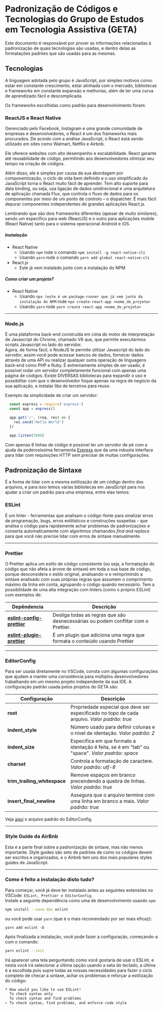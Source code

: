 # Padronização de Códigos e Tecnologias do Grupo de Estudos em Tecnologia Assistiva (GETA)
Este documento é responsável por prover as informações relacionadas à padronização de quais tecnologias são usadas, e dentro delas as formatações padrões que são usadas para as mesmas.

## Tecnologias
A linguagem adotada pelo grupo é JavaScript, por simples motivos como: estar em constante crescimento, estar alinhada com o mercado, bibliotecas e frameworks em constante expansão e melhorias, além de ter uma curva de aprendizado fácil e descomplicada.    

Os frameworks escolhidas como padrão para desenvolvimento foram:

### ReactJS e React Native
Gerenciado pelo Facebook, Instagram e uma grande comunidade de empresas e desenvolvedores, o React é um dos frameworks mais procurados. De acordo com a análise JavaScript, o React está sendo utilizado em sites como Walmart, Netflix e Airbnb.    

Ele oferece websites com alto desempenho e escalabilidade. React garante até reusabilidade de código, permitindo aos desenvolvedores otimizar seu tempo na criação de códigos.    

Além disso, ele é simples por causa da sua abordagem por componentização, o ciclo de vida bem definido e o uso simplificado do JavaScript torna o React muito fácil de aprender. Tem alto suporte para data binding, ou seja, usa ligação de dados unidirecional e uma arquitetura de aplicação chamada Flux, que controla o fluxo de dados para os componentes por meio de um ponto de controlo – o dispatcher. É mais fácil depurar componentes independentes de grandes aplicações React.js.    

Lembrando que são dois frameworks diferentes (apesar de muito similares), sendo um específico para web (ReactJS) e o outro para aplicações mobile (React Native) tanto para o sistema operacional Android e iOS.

##### Instalação
- React Native
  - Usando `npm` rode o comando `npm install -g react-native-cli`
  - Usando `yarn` rode o comando `yarn add global react-native-cli`
- React.js
  - Este já vem instalado junto com a instalação do NPM

##### Como criar um projeto?
- React Native
  - Usando `npx (este é um package-runner que já vem junto da instalação do NPM` rode `npx create-react-app <nome_do_projeto>`
  - Usando `yarn` rode `yarn create react-app <nome_do_projeto>`

---

### Node.js
É uma plataforma back-end construída em cima do motor de interpretação de Javascript do Chrome, chamado V8 que, que permite executarmos scripts Javascript no lado do servidor.  
Agora, de forma fácil, o NodeJS te permite utilizar Javascript do lado do servidor, assim você pode acessar bancos de dados, fornecer dados através de uma API ou realizar qualquer outra operação de linguagens back-end como PHP e Ruby.
É extremamente simples de ser usado, é possível rodar um servidor completamente funcional com apenas uma página de códigos. Existe DIVERSAS bibliotecas para expandir o uso e possibilitar com que o desenvolvedor foque apenas na regra de negócio da sua aplicação, e instalar libs de terceiros para reuso.

Exemplo da simplicidade de criar um servidor:
```javascript
  const express = require('express')
  const app = express()

  app.get('/', (req, res) => {
    res.send('Hello World')
  })

  app.listen(3000)
```
Com apenas 6 linhas de código é possível ter um servidor de pé com a ajuda da poderosíssima ferramenta [Express](https://github.com/expressjs/express) que da uma robusta interface para lidar com requisições HTTP sem precisar de muitas configurações.

## Padronização de Sintaxe
É a forma de lidar com a mesma estilização de um código dentro dos arquivos, e para isso temos várias bibliotecas em JavaScript para nos ajudar a criar um padrão para uma empresa, entre elas temos:

### ESLint  
É um linter - ferramentas que analisam o código-fonte para sinalizar erros de programação, bugs, erros estilísticos e construções suspeitas - que analisa o código para rapidamente achar problemas de padronizações e conserta automaticamente com algoritmos chamandos _find and replace_ para que você não precise lidar com erros de sintaxe manualmente.

---

### Prettier 
O Prettier aplica um estilo de código consistente (ou seja, a formatação do código que não afeta a árvore de sintaxe) em toda a sua base de código, porque desconsidera o estilo original, analisando-o e reimprimindo a sintaxe analisado com suas próprias regras que assumem o comprimento máximo da linha em conta, agrupando o código quando necessário.
Tem a possibilidade de uma alta integração com linters (como o próprio ESLint) com exemplos de:

| Depêndencia | Descrição |
| --- | --- |
| **[eslint-config-prettier](https://github.com/prettier/eslint-config-prettier)** | Desliga todas as regras que são desnecessárias ou podem conflitar com o Prettier. |
| **[eslint-plugin-prettier](https://github.com/prettier/eslint-plugin-prettier)** | É um plugin que adiciona uma regra que formata o conteúdo usando Prettier |

---

### EditorConfig
Para ser usada diretamente no VSCode, consta com algumas configurações que ajudam a manter uma consistência para múltiplos desenvolvedores trabalhando em um mesmo projeto independente da sua IDE. A configuração padrão usada pelos projetos do GETA são:

Configuração | Descrição
--- | ---
**root** | Propriedade especial que deve ser especificado no topo de cada arquivo. _Valor padrão: true_
**indent_style** | Número usado para definir colunas e o nível de identação. _Valor padrão: 2_
**indent_size** | Especifica em que formato a identação é feita, se é em "tab" ou "space". _Valor padrão: space_
**charset** | Controla a formatação de caractere. _Valor padrão: utf-8_
**trim_trailing_whitespace** | Remove espaços em branco precendendo a quebra de linhas. _Valor padrão: true_
**insert_final_newline** | Assegura que o arquivo termine com uma linha em branco a mais. _Valor padrão: true_

Veja [aqui](https://gist.github.com/brunodmsi/dab434892e77cebb4b76562edc27782e) o arquivo padrão do EditorConfig.

---

### Style Guide da AirBnb
Esta é a parte final sobre a padronização de sintaxe, mas não menos importante. Style guides são sets de padrões de como os códigos devem ser escritos e organizados, e o Airbnb tem uns dos mais populares styles guides de JavaScript.

---

### Como é feito a instalação disto tudo?
Para começar, você já deve ter instalado antes as seguintes extensões no VSCode: `ESLint, Prettier e EditorConfig`.  
Instale a seguinte dependência como uma de desenvolvimento usando `npm`:
```sh
npm install --save-dev eslint
```
ou você pode usar `yarn` (que é o mais recomendado por ser mais eficaz):
```
yarn add eslint -D
```

Após finalizada a instalação, você pode fazer a configuração, começando-a com o comando:
```sh
yarn eslint --init
```
Irá aparecer uma tela perguntando como você gostaria de usar o ESLint, e nesta você irá selecionar a última opção usando a seta do teclado, a última é a escolhida pois supre todas as nossas necessidades para fazer o ciclo completo de checar a sintaxe, achar os problemas e reforçar a estilização do código:
```sh
? How would you like to use ESLint?
  To check syntax only
  To check syntax and find problems
> To check syntax, find problems, and enforce code style
```

